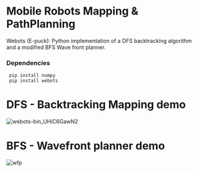 # Mobile Robots Mapping & PathPlanning

Webots (E-puck): Python implementation of a DFS backtracking algorithm and a modified BFS Wave front planner. 

### Dependencies 
     pip install numpy  
     pip install webots  

# DFS - Backtracking Mapping demo
![webots-bin_UHiC6GawN2](https://user-images.githubusercontent.com/64340009/235514042-09754938-cd29-4ddc-9361-3d0a7ee7220e.gif)

# BFS - Wavefront planner demo
![wfp](https://user-images.githubusercontent.com/64340009/235516048-e2c03c0b-6b65-4d5e-b49a-3fddc8ae90dc.gif)
